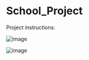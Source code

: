 # School_Project

Project instructions:

![image](https://user-images.githubusercontent.com/88319291/140026638-e7382c9f-7dce-4df9-8eb7-6afc6ef9335a.png)

![image](https://user-images.githubusercontent.com/88319291/140026772-a4199a8e-393e-41f4-bbbc-27b89a96ede7.png)

